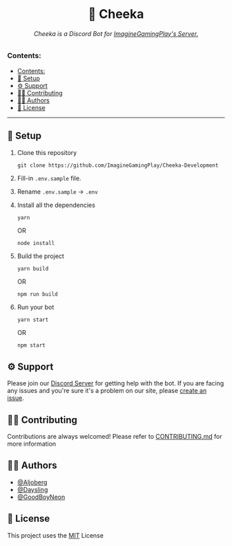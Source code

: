 <h1 style="text-align: center;">
    🐶 Cheeka
</h1>

<h6 style="text-align: center;">
Cheeka is a Discord Bot for <a href="https://discord.gg/igp-s-coding-villa-697495719816462436">ImagineGamingPlay's Server.
    </a>
</h6>

### Contents:

<!--toc:start-->

-   [Contents:](#contents)
-   [📂 Setup](#📂-setup)
-   [⚙️ Support](#️-support)
-   [🙋‍♂️ Contributing](#🙋‍️-contributing)
-   [👨‍💻 Authors](#👨‍💻-authors)
-   [📄 License](#📄-license)

<!--toc:end-->

---

## 📂 Setup

1. Clone this repository

    ```
    git clone https://github.com/ImagineGamingPlay/Cheeka-Development
    ```

2. Fill-in `.env.sample` file.
3. Rename `.env.sample` -> `.env`
4. Install all the dependencies

    ```python
    yarn
    ```

    OR

    ```
    node install
    ```

5. Build the project
    ```
    yarn build
    ```
    OR
    ```
    npm run build
    ```
6. Run your bot
    ```
    yarn start
    ```
    OR
    ```
    npm start
    ```

## ⚙️ Support

Please join our [Discord Server](https://discord.gg/igp-s-coding-villa-697495719816462436) for getting help with the bot. If you are facing any issues and you're sure it's a problem on our site, please [create an issue](https://github.com/ImagineGamingPlay/Cheeka-Development/issues/new).

## 🙋‍♂️ Contributing

Contributions are always welcomed! Please refer to [CONTRIBUTING.md](https://github.com/ImagineGamingPlay/Cheeka-Development/blob/v2/CONTRIBUTING.md) for more information

## 👨‍💻 Authors

-   [@Aljoberg](https://github.com/Aljoberg)
-   [@Daysling](https://github.com/NightSling)
-   [@GoodBoyNeon](https://github.com/GoodBoyNeon)

## 📄 License

This project uses the [MIT](https://mit-license.org/) License
